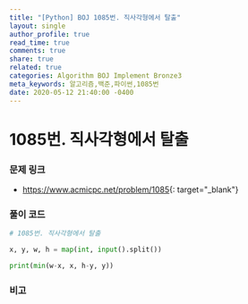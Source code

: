```yaml
---
title: "[Python] BOJ 1085번. 직사각형에서 탈출"
layout: single
author_profile: true
read_time: true
comments: true
share: true
related: true
categories: Algorithm BOJ Implement Bronze3
meta_keywords: 알고리즘,백준,파이썬,1085번
date: 2020-05-12 21:40:00 -0400
---
```


# 1085번. 직사각형에서 탈출

### 문제 링크

- <https://www.acmicpc.net/problem/1085>{: target="\_blank"}

### 풀이 코드

```python
# 1085번. 직사각형에서 탈출

x, y, w, h = map(int, input().split())

print(min(w-x, x, h-y, y))
```

### 비고
